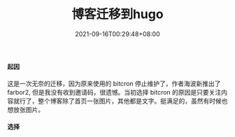 ﻿---
title: "博客迁移到hugo"
date: 2021-09-16T00:29:48+08:00
Tags:
    - "hugo"
    - '博客迁移'

draft: false
---
#### 起因

这是一次无奈的迁移，因为原来使用的 bitcron 停止维护了，作者海波新推出了 farbor2, 但是我没有收到邀请码，很遗憾。当初选择 bitcron 的原因是只要关注内容就行了，整个博客除了首页一张图片，其他都是文字。挺满足的，虽然有时候也想放张图片。

#### 选择

